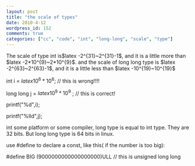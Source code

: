 ```yaml
---
layout: post
title: "the scale of types"
date: 2010-4-12
wordpress_id: 152
comments: true
categories: ["cc", "code", "int", "long-long", "scale", "type"]
---
```

<meta name="_edit_last" content="1" />
<meta name="views" content="328" />
The scale of type int is$latex -2^{31}~2^{31}-1$, and it is a little more than $latex -2*10^{9}~2*10^{9}$. and the scale of long long type is $latex -2^{63}~2^{63}-1$, and it is a little less than $latex -10^{19}~10^{19}$

int i = $latex 10^{6}* 10^{6}$; // this is wrong!!!!

long long j = $latex 10^{9}* 10^{9}$ ; // this is correct!

printf("%d",i);

printf("%lld",j);

int some platform or some compiler, long type is equal to int type. They are 32 bits. But long long type is 64 bits in linux.

use #define to declare a const, like this( if the number is too big):

#define BIG (9000000000000000000)ULL // this is unsigned long long
